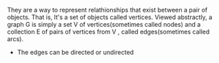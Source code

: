 They are a way to represent relathionships that exist between a pair of objects. That is, It's a 
set of objects called vertices.
Viewed abstractly, a graph G is simply a set V of vertices(sometimes called nodes) and a collection E
of pairs of vertices from V , called edges(sometimes called arcs).

- The edges can be directed or undirected
